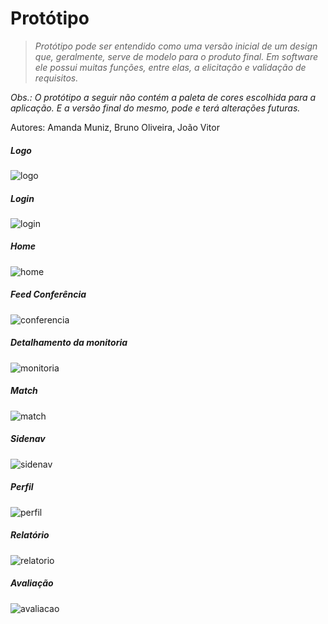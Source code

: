 # Protótipo

> *Protótipo pode ser entendido como uma versão inicial de um design que, geralmente, serve de modelo para o produto final. Em software ele possui muitas funções, entre elas, a elicitação e validação de requisitos.*

*Obs.: O protótipo a seguir não contém a paleta de cores escolhida para a aplicação. E a versão final do mesmo, pode e terá alterações futuras.*

Autores: Amanda Muniz, Bruno Oliveira, João Vitor

##### Logo
![logo](prototipo/logo.png)

##### Login
![login](prototipo/login.png)

##### Home
![home](prototipo/home.png)

##### Feed Conferência
![conferencia](prototipo/conferencia.png)

##### Detalhamento da monitoria
![monitoria](prototipo/monitoria.png)

##### Match
![match](prototipo/match.png)

##### Sidenav
![sidenav](prototipo/sidenav.png)

##### Perfil
![perfil](prototipo/perfil.png)

##### Relatório
![relatorio](prototipo/relatorio.png)

##### Avaliação
![avaliacao](prototipo/avaliacao.png)
